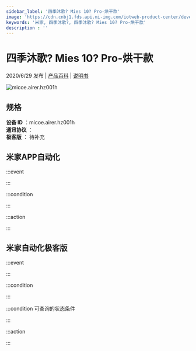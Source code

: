 ```yaml
---
sidebar_label: '四季沐歌? Mies 10? Pro-烘干款'
image: 'https://cdn.cnbj1.fds.api.mi-img.com/iotweb-product-center/developer_1585116807665p8ujqJ77.png?GalaxyAccessKeyId=AKVGLQWBOVIRQ3XLEW&Expires=9223372036854775807&Signature=0sO6fwecMhJRZ6KmiQS4qet01Mg='
keywords: '米家, 四季沐歌?, 四季沐歌? Mies 10? Pro-烘干款'
description : ''
---
```

# 四季沐歌? Mies 10? Pro-烘干款

2020/6/29 发布 | [产品百科](https://home.mi.com/webapp/content/baike/product/index.html?model=micoe.airer.hz001h/) | [说明书](https://home.mi.com/views/introduction.html?model=micoe.airer.hz001h&region=cn)

![micoe.airer.hz001h](https://cdn.cnbj1.fds.api.mi-img.com/iotweb-product-center/developer_1585116807665p8ujqJ77.png?GalaxyAccessKeyId=AKVGLQWBOVIRQ3XLEW&Expires=9223372036854775807&Signature=0sO6fwecMhJRZ6KmiQS4qet01Mg=)

## 规格  
> 
**设备 ID** ：micoe.airer.hz001h  
**通讯协议** ：  
**极客版**  ： 待补充 


## 米家APP自动化  

:::event  

:::

:::condition  

:::

:::action   

:::

## 米家自动化极客版  

:::event  

:::

:::condition  

:::

:::condition 可查询的状态条件  

:::

:::action  

:::

        
